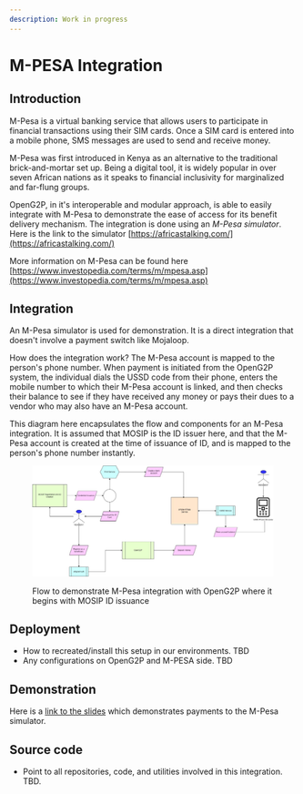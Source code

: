 ```yaml
---
description: Work in progress
---
```


# M-PESA Integration

## Introduction

M-Pesa is a virtual banking service that allows users to participate in financial transactions using their SIM cards. Once a SIM card is entered into a mobile phone, SMS messages are used to send and receive money.

M-Pesa was first introduced in Kenya as an alternative to the traditional brick-and-mortar set up. Being a digital tool, it is widely popular in over seven African nations as it speaks to financial inclusivity for marginalized and far-flung groups.

OpenG2P, in it's interoperable and modular approach, is able to easily integrate with M-Pesa to demonstrate the ease of access for its benefit delivery mechanism. The integration is done using an _M-Pesa simulator_. Here is the link to the simulator [https://africastalking.com/](https://africastalking.com/)

More information on M-Pesa can be found here [https://www.investopedia.com/terms/m/mpesa.asp](https://www.investopedia.com/terms/m/mpesa.asp)

## Integration

An M-Pesa simulator is used for demonstration. It is a direct integration that doesn't involve a payment switch like Mojaloop.

How does the integration work? The M-Pesa account is mapped to the person's phone number. When payment is initiated from the OpenG2P system, the individual dials the USSD code from their phone, enters the mobile number to which their M-Pesa account is linked, and then checks their balance to see if they have received any money or pays their dues to a vendor who may also have an M-Pesa account.

This diagram here encapsulates the flow and components for an M-Pesa integration. It is assumed that MOSIP is the ID issuer here, and that the M-Pesa account is created at the time of issuance of ID, and is mapped to the person's phone number instantly.

<figure><img src="../.gitbook/assets/mpesa.jpg" alt=""><figcaption><p>Flow to demonstrate M-Pesa integration with OpenG2P where it begins with MOSIP ID issuance</p></figcaption></figure>

## Deployment&#x20;

* How to recreated/install this setup in our environments. TBD
* Any configurations on OpenG2P and M-PESA side. TBD

## Demonstration

Here is a [link to the slides](https://docs.google.com/presentation/d/1CCk1JkUqnTcEbJeHk5au28ZLHd0SjAGYIHROuvSDkGU/edit?usp=sharing) which demonstrates payments to the M-Pesa simulator.

## Source code

* Point to all repositories, code, and utilities involved in this integration. TBD.


